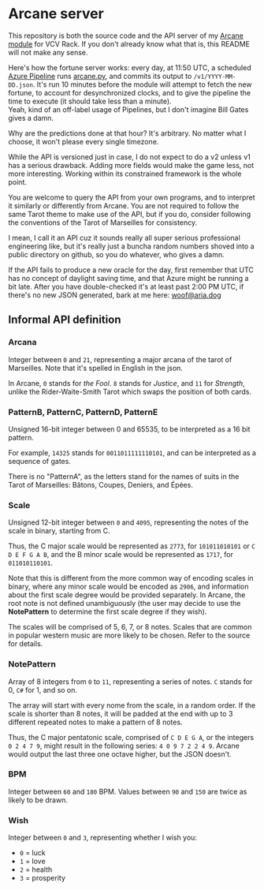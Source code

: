 # Arcane server

This repository is both the source code and the API server of my [Arcane module](https://github.com/AriaSalvatrice/AriaVCVModules/) for VCV Rack. If you don't already know what that is, this README will not make any sense.

Here's how the fortune server works: every day, at 11:50 UTC, a scheduled [Azure Pipeline](/azure-pipelines.yml) runs [arcane.py](/arcane.py), and commits its output to `/v1/YYYY-MM-DD.json`. It's run 10 minutes before the module will attempt to fetch the new fortune, to account for desynchronized clocks, and to give the pipeline the time to execute (it should take less than a minute).    
Yeah, kind of an off-label usage of Pipelines, but I don't imagine Bill Gates gives a damn.

Why are the predictions done at that hour? It's arbitrary. No matter what I choose, it won't please every single timezone. 

While the API is versioned just in case, I do not expect to do a v2 unless v1 has a serious drawback. Adding more fields would make the game less, not more interesting. Working within its constrained framework is the whole point.

You are welcome to query the API from your own programs, and to interpret it similarly or differently from Arcane. You are not required to follow the same Tarot theme to make use of the API, but if you do, consider following the conventions of the Tarot of Marseilles for consistency.

I mean, I call it an API cuz it sounds really all super serious professional engineering like, but it's really just a buncha random numbers shoved into a public directory on github, so you do whatever, who gives a damn.

If the API fails to produce a new oracle for the day, first remember that UTC has no concept of daylight saving time, and that Azure might be running a bit late. After you have double-checked it's at least past 2:00 PM UTC, if there's no new JSON generated, bark at me here: <woof@aria.dog>

## Informal API definition

### Arcana

Integer between `0` and `21`, representing a major arcana of the tarot of Marseilles. Note that it's spelled in English in the json.

In Arcane, `0` stands for _the Fool_. `8` stands for _Justice_, and `11` for _Strength_, unlike the Rider-Waite-Smith Tarot which swaps the position of both cards.


### PatternB, PatternC, PatternD, PatternE

Unsigned 16-bit integer between 0 and 65535, to be interpreted as a 16 bit pattern. 

For example, `14325` stands for `0011011111110101`, and can be interpreted as a sequence of gates. 

There is no "PatternA", as the letters stand for the names of suits in the Tarot of Marseilles: Bâtons, Coupes, Deniers, and Épées.


### Scale

Unsigned 12-bit integer between `0` and `4095`, representing the notes of the scale in binary, starting from C. 

Thus, the C major scale would  be represented as `2773`, for `101011010101` or `C D E F G A B`, and the B minor scale would be represented as `1717`, for `011010110101`. 

Note that this is different from the more common way of encoding scales in binary, where any minor scale would be encoded as `2906`, and information about the first scale degree would be provided separately. In Arcane, the root note is not defined unambiguously (the user may decide to use the **NotePattern** to determine the first scale degree if they wish).

The scales will be comprised of 5, 6, 7, or 8 notes. Scales that are common in popular western music are more likely to be chosen. Refer to the source for details.


### NotePattern

Array of 8 integers from `0` to `11`, representing a series of notes. `C` stands for 0, `C#` for 1, and so on.

The array will start with every nome from the scale, in a random order. If the scale is shorter than 8 notes, it will be padded at the end with up to 3 different repeated notes to make a pattern of 8 notes.

Thus, the C major pentatonic scale, comprised of `C D E G A`, or the integers `0 2 4 7 9`, might result in the following series: `4 0 9 7 2 2 4 9`. Arcane would output the last three one octave higher, but the JSON doesn't.

### BPM

Integer between `60` and `180` BPM. Values between `90` and `150` are twice as likely to be drawn.

### Wish

Integer between `0` and `3`, representing whether I wish you:

- `0` = luck
- `1` = love
- `2` = health
- `3` = prosperity